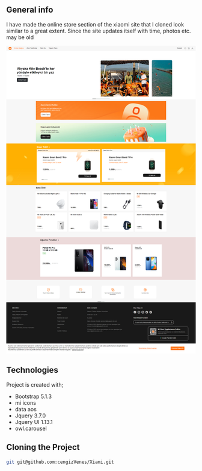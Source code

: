 ## General info

I have made the online store section of the xiaomi site that I cloned look similar to a great extent. 
Since the site updates itself with time, photos etc. may be old

![preview.png](preview.png)


## Technologies

Project is created with;

* Bootstrap 5.1.3
* mi icons
* data aos
* Jquery 3.7.0
* Jquery UI 1.13.1
* owl.carousel

## Cloning the Project

```bash
git git@github.com:cengizVenes/Xiami.git
```